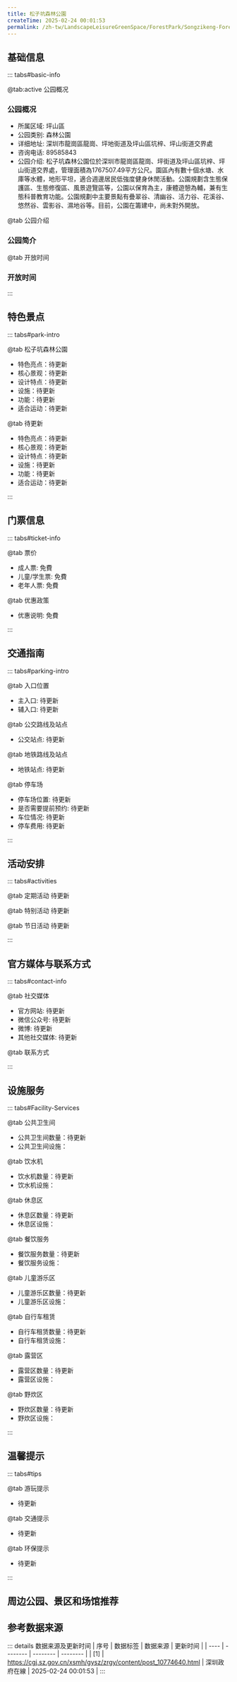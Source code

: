 ```yaml
---
title: 松子坑森林公園
createTime: 2025-02-24 00:01:53
permalink: /zh-tw/LandscapeLeisureGreenSpace/ForestPark/Songzikeng-Forest-Park/
---
```



<script setup>
import ImageSwiper from '/.vuepress/theme/components/ImageSwiper.vue'
// 轮播图数据
const swiperItems = [
    {
                link: 'https://cgj.sz.gov.cn/img/4/4005/4005665/10774640.png',
                title: '松子坑森林公園',
                description: '',
                author: '深圳政府在線',
                date: '2025/02/25'
                },
  {
                link: 'https://cgj.sz.gov.cn/img/4/4005/4005665/10774640.png',
                title: '松子坑森林公園',
                description: '',
                author: '深圳政府在線',
                date: '2025/02/25'
                }
]
// 配置项
const swiperConfig = {
  height: 500,
  showInfo: true
}
</script>
<!-- 轮播图组件 -->
<ImageSwiper :items="swiperItems" :config="swiperConfig" />



## 基础信息

::: tabs#basic-info

@tab:active 公园概况
### 公园概况
- 所属区域: 坪山區
- 公园类别: 森林公園
- 详细地址: 深圳市龍崗區龍崗、坪地街道及坪山區坑梓、坪山街道交界處
- 咨询电话: 89585843
- 公园介绍: 松子坑森林公園位於深圳市龍崗區龍崗、坪街道及坪山區坑梓、坪山街道交界處，管理面積為1767507.49平方公尺。園區內有數十個水塘、水庫等水體，地形平坦，適合週邊居民低強度健身休閒活動。公園規劃含生態保護區、生態修復區、風景遊覽區等，公園以保育為主，康體遊憩為輔，兼有生態科普教育功能。公園規劃中主要景點有疊翠谷、清幽谷、活力谷、花溪谷、悠然谷、雲影谷、濕地谷等。目前，公園在籌建中，尚未對外開放。

@tab 公园介绍
### 公园简介
@tab 开放时间
### 开放时间


:::

## 特色景点

::: tabs#park-intro

@tab 松子坑森林公園
<ImageCard
image="https://cgj.sz.gov.cn/images/index20230710_1.png"
    title="松子坑森林公園"
    description=""
    date=""
    author="深圳政府在線"
/>


- 特色亮点：待更新
- 核心景观：待更新
- 设计特点：待更新
- 设施：待更新
- 功能：待更新
- 适合运动：待更新

@tab 待更新
<ImageCard
image="https://cgj.sz.gov.cn/images/index20230710_1.png"
    title="松子坑森林公園"
    description=""
    date=""
    author="深圳政府在線"
/>


- 特色亮点：待更新
- 核心景观：待更新
- 设计特点：待更新
- 设施：待更新
- 功能：待更新
- 适合运动：待更新

:::

## 门票信息

::: tabs#ticket-info

@tab 票价
- 成人票: 免費
- 儿童/学生票: 免費
- 老年人票: 免費

@tab 优惠政策
- 优惠说明: 免費

:::

## 交通指南

::: tabs#parking-intro

@tab 入口位置
- 主入口: 待更新
- 辅入口: 待更新

@tab 公交路线及站点
- 公交站点: 待更新

@tab 地铁路线及站点
- 地铁站点: 待更新

@tab 停车场
- 停车场位置: 待更新
- 是否需要提前预约: 待更新
- 车位情况: 待更新
- 停车费用: 待更新

:::

## 活动安排

::: tabs#activities

@tab 定期活动
待更新

@tab 特别活动
待更新

@tab 节日活动
待更新

:::

## 官方媒体与联系方式

::: tabs#contact-info

@tab 社交媒体
- 官方网站: 待更新
- 微信公众号: 待更新
- 微博: 待更新
- 其他社交媒体: 待更新

@tab 联系方式

:::

## 设施服务

::: tabs#Facility-Services

@tab 公共卫生间
- 公共卫生间数量：待更新
- 公共卫生间设施：

@tab 饮水机
- 饮水机数量：待更新
- 饮水机设施：

@tab 休息区
- 休息区数量：待更新
- 休息区设施：

@tab 餐饮服务
- 餐饮服务数量：待更新
- 餐饮服务设施：

@tab 儿童游乐区
- 儿童游乐区数量：待更新
- 儿童游乐区设施：

@tab 自行车租赁
- 自行车租赁数量：待更新
- 自行车租赁设施：

@tab 露营区
- 露营区数量：待更新
- 露营区设施：

@tab 野炊区
- 野炊区数量：待更新
- 野炊区设施：

:::

## 温馨提示

::: tabs#tips

@tab 游玩提示
- 待更新

@tab 交通提示
- 待更新

@tab 环保提示
- 待更新

:::

## 周边公园、景区和场馆推荐

<CardGrid>
  <ImageCard
        image="https://cgj.sz.gov.cn/img/4/4005/4005686/10830424.jpg"
        title="三洲田森林公園"
        description="深圳三洲田森林公園位於深圳市鹽田區的東北部和龍崗區的中南部，距離市中心區約25km路程。公園規劃為東園、西園兩個片區，三洲田森林公園最新調整後面積為3817.5"
        href="zh-tw/LandscapeLeisureGreenSpace/ForestPark/Sanzhoutian Forest Park"
        author="深圳政府在線"
        date="2025/01/02"
      />
      <ImageCard
        image="https://cgj.sz.gov.cn/img/4/4005/4005686/10830424.jpg"
        title="三洲田森林公園"
        description="深圳三洲田森林公園位於深圳市鹽田區的東北部和龍崗區的中南部，距離市中心區約25km路程。公園規劃為東園、西園兩個片區，三洲田森林公園最新調整後面積為3817.5"
        href="zh-tw/LandscapeLeisureGreenSpace/ForestPark/Sanzhoutian Forest Park"
        author="深圳政府在線"
        date="2025/01/02"
      />
    </CardGrid>


## 参考数据来源

::: details 数据来源及更新时间
| 序号 | 数据标签 | 数据来源 | 更新时间 |
| ---- | -------- | -------- | -------- |
| [1] | https://cgj.sz.gov.cn/xsmh/gysz/zrgy/content/post_10774640.html | 深圳政府在線 | 2025-02-24 00:01:53 |
:::

